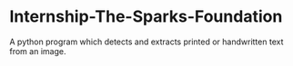 # Internship-The-Sparks-Foundation
A python program which detects and extracts printed or handwritten text from an
image.
